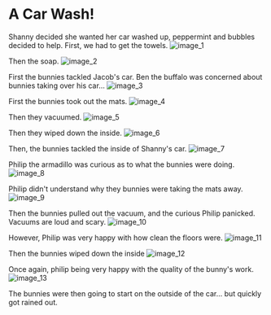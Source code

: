 # A Car Wash!

Shanny decided she wanted her car washed up, peppermint and bubbles decided to help. First, we had to get the towels.
![image_1](pictures/image_1.jpg)
<div style="page-break-after: always;"></div>

Then the soap.
![image_2](pictures/image_2.jpg)
<div style="page-break-after: always;"></div>

First the bunnies tackled Jacob's car. Ben the buffalo was concerned about bunnies taking over his car...
![image_3](pictures/image_3.jpg)
<div style="page-break-after: always;"></div>

First the bunnies took out the mats.
![image_4](pictures/image_4.jpg)
<div style="page-break-after: always;"></div>

Then they vacuumed.
![image_5](pictures/image_5.jpg)
<div style="page-break-after: always;"></div>

Then they wiped down the inside.
![image_6](pictures/image_6.jpg)
<div style="page-break-after: always;"></div>

Then, the bunnies tackled the inside of Shanny's car.
![image_7](pictures/image_7.jpg)
<div style="page-break-after: always;"></div>

Philip the armadillo was curious as to what the bunnies were doing.
![image_8](pictures/image_8.jpg)
<div style="page-break-after: always;"></div>

Philip didn't understand why they bunnies were taking the mats away.
![image_9](pictures/image_9.jpg)
<div style="page-break-after: always;"></div>

Then the bunnies pulled out the vacuum, and the curious Philip panicked. Vacuums are loud and scary.
![image_10](pictures/image_10.jpg)
<div style="page-break-after: always;"></div>

However, Philip was very happy with how clean the floors were.
![image_11](pictures/image_11.jpg)
<div style="page-break-after: always;"></div>

Then the bunnies wiped down the inside
![image_12](pictures/image_12.jpg)
<div style="page-break-after: always;"></div>

Once again, philip being very happy with the quality of the bunny's work.
![image_13](pictures/image_13.jpg)
<div style="page-break-after: always;"></div>

The bunnies were then going to start on the outside of the car... but quickly got rained out.
<div style="page-break-after: always;"></div>